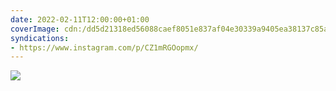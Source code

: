 ```yaml
---
date: 2022-02-11T12:00:00+01:00
coverImage: cdn:/dd5d21318ed56088caef8051e837af04e30339a9405ea38137c85a4793373627
syndications:
- https://www.instagram.com/p/CZ1mRGOopmx/
---
```


![](cdn:/dd5d21318ed56088caef8051e837af04e30339a9405ea38137c85a4793373627?class=fw)
